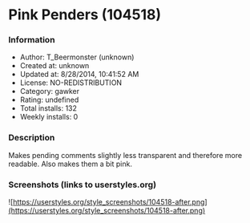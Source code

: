 # Pink Penders (104518)

### Information
- Author: T_Beermonster (unknown)
- Created at: unknown
- Updated at: 8/28/2014, 10:41:52 AM
- License: NO-REDISTRIBUTION
- Category: gawker
- Rating: undefined
- Total installs: 132
- Weekly installs: 0


### Description
Makes pending comments slightly less transparent and therefore more readable. Also makes them a bit pink.


### Screenshots (links to userstyles.org)
![https://userstyles.org/style_screenshots/104518-after.png](https://userstyles.org/style_screenshots/104518-after.png)


